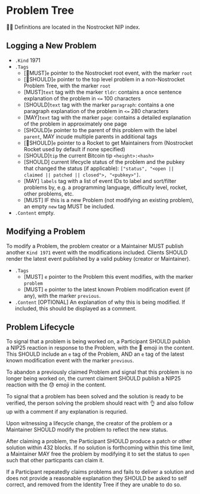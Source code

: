 # Problem Tree
🚀🍌 Definitions are located in the Nostrocket NIP index.

## Logging a New Problem
* `.Kind` 1971
* `.Tags`
	* [🚀MUST]`e` pointer to the Nostrocket root event, with the marker `root`
	* [🍌SHOULD]`e` pointer to the top level problem in a non-Nostrocket Problem Tree, with the marker `root`
	* [MUST]`text` tag with the marker `tldr`: contains a once sentence explanation of the problem in `<=` 100 characters
	* [SHOULD]`text` tag with the marker `paragraph`: contains a one paragraph explanation of the problem in `<=` 280 characters
	* [MAY]`text` tag with the marker `page`: contains a detailed explanation of the problem in approximately one page
	* [SHOULD]`e` pointer to the parent of this problem with the label `parent`, MAY incude multiple parents in additional tags
	* [🚀SHOULD]`e` pointer to a Rocket to get Maintainers from (Nostrocket Rocket used by default if none specified)
	* [SHOULD]`tip` the current Bitcoin tip `<height>:<hash>`
	* [SHOULD] current lifecycle status of the problem and the pubkey that changed the status (if applicable): `["status", "<open || claimed || patched || closed">, "<pubkey>"]`.
	* [MAY] `labels` tag with a list of event IDs to label and sort/filter problems by, e.g. a programming language, difficulty level, rocket, other problems, etc. 
	* [MUST] IF this is a new Problem (not modifying an existing problem), an empty `new` tag MUST be included. 
* `.Content` empty.

## Modifying a Problem

To modify a Problem, the problem creator or a Maintainer MUST publish another `Kind 1971` event with the modifications included. Clients SHOULD render the latest event published by a valid pubkey (creator or Maintainer).
* `.Tags`
	* [MUST] `e` pointer to the Problem this event modifies, with the marker `problem`
	* [MUST] `e` pointer to the latest known Problem modification event (if any), with the marker `previous`.
* `.Content` [OPTIONAL] An explanation of why this is being modified. If included, this should be displayed as a comment.


## Problem Lifecycle
To signal that a problem is being worked on, a Participant SHOULD publish a NIP25 reaction in response to the Problem, with the 💪 emoji in the content. This SHOULD include an `e` tag of the Problem, AND an `e` tag of the latest known modification event with the marker `previous`.

To abandon a previously claimed Problem and signal that this problem is no longer being worked on, the current claiment SHOULD publish a NIP25 reaction with the 😓 emoji in the content.

To signal that a problem has been solved and the solution is ready to be verified, the person solving the problem should react with 👌 and also follow up with a comment if any explanation is requried.

Upon witnessing a lifecycle change, the creator of the problem or a Maintainer SHOULD modify the problem to reflect the new status.

After claiming a problem, the Participant SHOULD produce a patch or other solution within 432 blocks. If no solution is forthcoming within this time limit, a Maintainer MAY free the problem by modifying it to set the status to `open` such that other particpants can claim it.

If a Participant repeatedly claims problems and fails to deliver a solution and does not provide a reasonable explanation they SHOULD be asked to self correct, and removed from the Identity Tree if they are unable to do so.